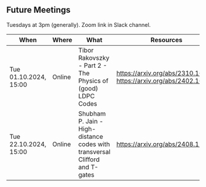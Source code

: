 ## Future Meetings

Tuesdays at 3pm (generally). Zoom link in Slack channel.

| When                      | Where  | What                                                                                          | Resources                                                          |
|---------------------------|--------|-----------------------------------------------------------------------------------------------|--------------------------------------------------------------------|
| Tue 01.10.2024, 15:00     | Online | Tibor Rakovszky - Part 2 - The Physics of (good) LDPC Codes                                   | https://arxiv.org/abs/2310.16032, https://arxiv.org/abs/2402.16831 |
| Tue 22.10.2024, 15:00     | Online | Shubham P. Jain - High-distance codes with transversal Clifford and T-gates                   | https://arxiv.org/abs/2408.12752                                   |
